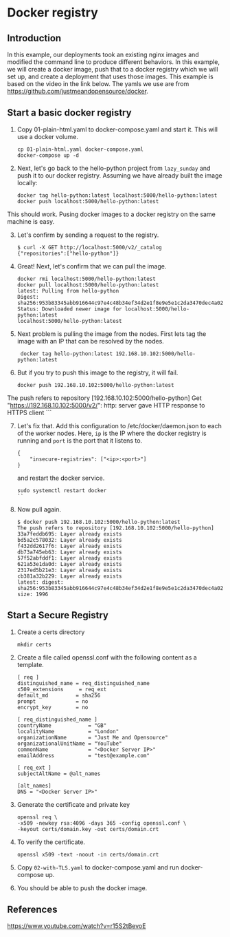 # Docker registry

## Introduction

In  this example, our deployments took an existing nginx images and modified the command line to produce different behaviors. In this example, we will create a docker image, push that to a docker registry which we will set up, and create a deployment that uses those images. This example is based on the video in the link below. The yamls we use are from https://github.com/justmeandopensource/docker.

## Start a basic docker registry

1. Copy 01-plain-html.yaml to docker-compose.yaml and start it. This will use a docker volume.

    ```
    cp 01-plain-html.yaml docker-compose.yaml
    docker-compose up -d
    ```

2. Next, let's go back to the hello-python project from `lazy_sunday` and push it to our docker registry. Assuming we have already built the image locally:

    ```
    docker tag hello-python:latest localhost:5000/hello-python:latest
    docker push localhost:5000/hello-python:latest
    ```

This should work. Pusing docker images to a docker registry on the same machine is easy.

3. Let's confirm by sending a request to the registry.

    ```
    $ curl -X GET http://localhost:5000/v2/_catalog
    {"repositories":["hello-python"]}
    ```

4. Great! Next, let's confirm that we can pull the image. 

    ```
    docker rmi localhost:5000/hello-python:latest
    docker pull localhost:5000/hello-python:latest
    latest: Pulling from hello-python
    Digest: sha256:953b83345abb916644c97e4c48b34ef34d2e1f8e9e5e1c2da3470dec4a028718
    Status: Downloaded newer image for localhost:5000/hello-python:latest
    localhost:5000/hello-python:latest
    ```

5. Next problem is pulling the image from the nodes. First lets tag the image with an IP that can be resolved by the nodes.

    ```
     docker tag hello-python:latest 192.168.10.102:5000/hello-python:latest
    ```


6. But if you try to push this image to the registry, it will fail.

    ```
    docker push 192.168.10.102:5000/hello-python:latest
The push refers to repository [192.168.10.102:5000/hello-python]
Get "https://192.168.10.102:5000/v2/": http: server gave HTTP response to HTTPS client
    ```

7. Let's fix that. Add this configuration to /etc/docker/daemon.json to each of the worker nodes. Here, `ip` is the IP where the docker registry is running and `port` is the port that it listens to.

    ```
    {
        "insecure-registries": ["<ip>:<port>"]
    }
    ```

    and restart the docker service. 

    ```
    sudo systemctl restart docker
    ``

8. Now pull again.

    ```
    $ docker push 192.168.10.102:5000/hello-python:latest
    The push refers to repository [192.168.10.102:5000/hello-python]
    33a7feddb695: Layer already exists 
    bd5a2c578032: Layer already exists 
    f432dd2617f6: Layer already exists 
    db73a745eb63: Layer already exists 
    57f52abfddf1: Layer already exists 
    621a53e1da0d: Layer already exists 
    2317ed5b21e3: Layer already exists 
    cb381a32b229: Layer already exists 
    latest: digest: sha256:953b83345abb916644c97e4c48b34ef34d2e1f8e9e5e1c2da3470dec4a028718 size: 1996
    ```

## Start a Secure Registry

1. Create a certs directory

    ```
    mkdir certs
    ```

2. Create a file called openssl.conf with the following content as a template.

    ```
    [ req ]
    distinguished_name = req_distinguished_name
    x509_extensions     = req_ext
    default_md         = sha256
    prompt             = no
    encrypt_key        = no

    [ req_distinguished_name ]
    countryName            = "GB"
    localityName           = "London"
    organizationName       = "Just Me and Opensource"
    organizationalUnitName = "YouTube"
    commonName             = "<Docker Server IP>"
    emailAddress           = "test@example.com"

    [ req_ext ]
    subjectAltName = @alt_names

    [alt_names]
    DNS = "<Docker Server IP>"
    ```

3. Generate the certificate and private key

    ```
    openssl req \
    -x509 -newkey rsa:4096 -days 365 -config openssl.conf \
    -keyout certs/domain.key -out certs/domain.crt
    ```
4. To verify the certificate.

    ```
    openssl x509 -text -noout -in certs/domain.crt
    ```

5. Copy `02-with-TLS.yaml` to docker-compose.yaml and run docker-compose up.

6. You should be able to push the docker image.



## References

https://www.youtube.com/watch?v=r15S2tBevoE